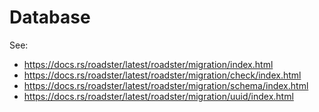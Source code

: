 # Database

See:

- <https://docs.rs/roadster/latest/roadster/migration/index.html>
- <https://docs.rs/roadster/latest/roadster/migration/check/index.html>
- <https://docs.rs/roadster/latest/roadster/migration/schema/index.html>
- <https://docs.rs/roadster/latest/roadster/migration/uuid/index.html>
